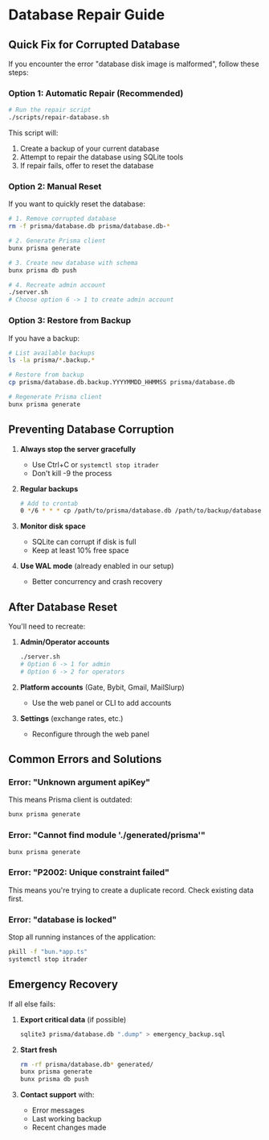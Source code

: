 # Database Repair Guide

## Quick Fix for Corrupted Database

If you encounter the error "database disk image is malformed", follow these steps:

### Option 1: Automatic Repair (Recommended)

```bash
# Run the repair script
./scripts/repair-database.sh
```

This script will:
1. Create a backup of your current database
2. Attempt to repair the database using SQLite tools
3. If repair fails, offer to reset the database

### Option 2: Manual Reset

If you want to quickly reset the database:

```bash
# 1. Remove corrupted database
rm -f prisma/database.db prisma/database.db-*

# 2. Generate Prisma client
bunx prisma generate

# 3. Create new database with schema
bunx prisma db push

# 4. Recreate admin account
./server.sh
# Choose option 6 -> 1 to create admin account
```

### Option 3: Restore from Backup

If you have a backup:

```bash
# List available backups
ls -la prisma/*.backup.*

# Restore from backup
cp prisma/database.db.backup.YYYYMMDD_HHMMSS prisma/database.db

# Regenerate Prisma client
bunx prisma generate
```

## Preventing Database Corruption

1. **Always stop the server gracefully**
   - Use Ctrl+C or `systemctl stop itrader`
   - Don't kill -9 the process

2. **Regular backups**
   ```bash
   # Add to crontab
   0 */6 * * * cp /path/to/prisma/database.db /path/to/backup/database.db.$(date +\%Y\%m\%d_\%H\%M\%S)
   ```

3. **Monitor disk space**
   - SQLite can corrupt if disk is full
   - Keep at least 10% free space

4. **Use WAL mode** (already enabled in our setup)
   - Better concurrency and crash recovery

## After Database Reset

You'll need to recreate:

1. **Admin/Operator accounts**
   ```bash
   ./server.sh
   # Option 6 -> 1 for admin
   # Option 6 -> 2 for operators
   ```

2. **Platform accounts** (Gate, Bybit, Gmail, MailSlurp)
   - Use the web panel or CLI to add accounts

3. **Settings** (exchange rates, etc.)
   - Reconfigure through the web panel

## Common Errors and Solutions

### Error: "Unknown argument apiKey"
This means Prisma client is outdated:
```bash
bunx prisma generate
```

### Error: "Cannot find module './generated/prisma'"
```bash
bunx prisma generate
```

### Error: "P2002: Unique constraint failed"
This means you're trying to create a duplicate record. Check existing data first.

### Error: "database is locked"
Stop all running instances of the application:
```bash
pkill -f "bun.*app.ts"
systemctl stop itrader
```

## Emergency Recovery

If all else fails:

1. **Export critical data** (if possible)
   ```bash
   sqlite3 prisma/database.db ".dump" > emergency_backup.sql
   ```

2. **Start fresh**
   ```bash
   rm -rf prisma/database.db* generated/
   bunx prisma generate
   bunx prisma db push
   ```

3. **Contact support** with:
   - Error messages
   - Last working backup
   - Recent changes made